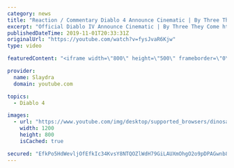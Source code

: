 ```yaml
---
category: news
title: "Reaction / Commentary Diablo 4 Announce Cinematic | By Three They Come  Thoughts on Diablo IV"
excerpt: "Official Diablo IV Announce Cinematic | By Three They Come https://www.youtube.com/watch?v=9bRWIdOMfro Diablo 4 ..."
publishedDateTime: 2019-11-01T20:33:31Z
originalUrl: "https://youtube.com/watch?v=fysJvaR6Kjw"
type: video

featuredContent: "<iframe width=\"800\" height=\"500\" frameborder=\"0\" src=\"https://www.youtube.com/embed/fysJvaR6Kjw\" allow=\"accelerometer; autoplay; encrypted-media; gyroscope; picture-in-picture\" allowfullscreen></iframe>"

provider:
  name: Slaydra
  domain: youtube.com

topics:
  - Diablo 4

images:
  - url: "https://www.youtube.com/img/desktop/supported_browsers/dinosaur.png"
    width: 1200
    height: 800
    isCached: true

secured: "EfkPo5HdWevljOfEfkIc34KvsY8NTQOZlWdH79GiLAUXmOhgO2o9pDPAGwnb8DS+jyszLDf8hSgw7A/BDiGsr5zl1JU48U6I/SKhlpgfkBKJ2o9CLkFRj4juz6Z4GDM3Jxe3f0/ral0w2Dtbp++3Zyp+YoPZ36Oy6VDiXWVabGxgDtySB9gd/mB2QIohqtwbb5crfNGJRw5LtPQvMTanE8A3ZDkVIHlEyiCV3kf+wyUJcDXmjQCcqdojRljT9rlKYluRGjV35gGHQuCvPFpdBcDMBSYWHduM4yKEIU+jMzXB+j+FWpPUNlPSVA7QqrktENXAayfighyDnQ1R0eJYtiPU/YgMYKNKZX5pB5sWNG92Q22iM9Jh2m4EhEzFn/4//jVXEFj23Xgtf5C3KxmmE2eUXL781cVnixIik+BDzm5j56bXcsYTIMIGRRufBSZu;j2jyClDiVo1lClkYNrEpXQ=="
---
```


